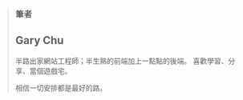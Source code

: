 <br/>
<br/>
<br/>

> 
> ### 筆者
> ## Gary Chu
> 半路出家網站工程師；半生熟的前端加上一點點的後端。
> 喜歡學習、分享、當個遊戲宅。
> 
> 相信一切安排都是最好的路。
> 　　
